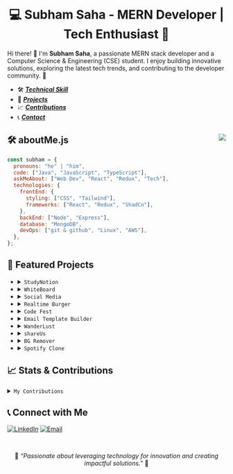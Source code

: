 <h1 align="center">💻 Subham Saha - MERN Developer | Tech Enthusiast 🌟</h1>

Hi there! 👋 I'm **Subham Saha**, a passionate MERN stack developer and a Computer Science & Engineering (CSE) student. I enjoy building innovative solutions, exploring the latest tech trends, and contributing to the developer community. 🚀

- 🛠️ [**_Technical Skill_**](#skills)
- 🌟 [**_Projects_**](#projects)
- 📈 [**_Contributions_**](#stats)
- 📞 [**_Contact_**](#contact)

## 🛠️ <a name="skills">**aboutMe.js** </a> <img align="right" src="https://visitor-badge.laobi.icu/badge?page_id=subhamsaha9.subhamsaha9&left_text=profile%20views"  />

```javascript
const subham = {
  pronouns: "he" | "him",
  code: ["Java", "JavaScript", "TypeScript"],
  askMeAbout: ["Web Dev", "React", "Redux", "Tech"],
  technologies: {
    frontEnd: {
      styling: ["CSS", "Tailwind"],
      frameworks: ["React", "Redux", "ShadCn"],
    },
    backEnd: ["Node", "Express"],
    database: "MongoDB",
    devOps: ["git & github", "Linux", "AWS"],
  },
};
```

## 🌟 <a name="projects">**Featured Projects** </a>

- <details>
    <summary><code>StudyNotion</code></summary>
    <ul>
      <li> 
      <b>Description:</b><i> <a href="https://edtech-studynotion-phi.vercel.app" target="_blank">StudyNotion</a> is an online learning platform where instructors can create and sell courses, and students can purchase and study courses on the platform.</i>
      </li>
      <li> 
      <b>Technologies used:</b> MERN, Redux, JWT Token, Tailwind, Cloudinary, Razorpay
      </li>
    </ul>
    <p> &emsp; To visit github repo click <a href="https://github.com/SubhamSaha9/EdTech-StudyNotion"><i>here</a></i>.</p>
  </details>

- <details>
    <summary><code>WhiteBoard</code></summary>
    <ul>
      <li> 
      <b>Description:</b><i> <a href="https://whiteboard-opal-pi.vercel.app" target="_blank">WhiteBoard</a> is acollaborative whiteboard and text editor with team management features, including group invitation links and file-sharing capabilities.</i>
      </li>
      <li> 
      <b>Technologies used:</b> MERN, Redux, TypeScript, Shadcn, Excalidraw
      </li>
    </ul>
    <p> &emsp; To visit github repo click <a href="https://github.com/SubhamSaha9/eraser-clone"><i>here</a></i>.</p>
  </details>

- <details>
    <summary><code>Social Media</code></summary>
    <ul>
      <li> 
      <b>Description:</b><i> <a href="https://social-media-subhamio-subham-sahas-projects-26624cb8.vercel.app" target="_blank">Subham.io Media</a> is a dynamic social media application built using the MERN stack, enabling users to create profiles, connect with friends, share posts, comment, and like content.</i>
      </li>
      <li> 
      <b>Technologies used:</b> MERN, Redux, JWT Token, Cloudinary
      </li>
    </ul>
    <p> &emsp; To visit github repo click <a href="https://github.com/SubhamSaha9/Social-Media"><i>here</a></i>.</p>
  </details>

- <details>
    <summary><code>Realtime Burger</code></summary>
    <ul>
      <li> 
      <b>Description:</b><i> <a href="https://realtime-burger-subham-io.onrender.com" target="_blank">Realtime Burger</a> is an real-time platform for restaurants to manage and sell burgers. Customers can track their order status live.</i>
      </li>
      <li> 
      <b>Technologies used:</b> Express, Node, EJS, MongoDB, Socket.Io, Stripe
      </li>
    </ul>
    <p> &emsp; To visit github repo click <a href="https://github.com/SubhamSaha9/Realtime-Burger"><i>here</a></i>.</p>
  </details>

- <details>
    <summary><code>Code Fest</code></summary>
    <ul>
      <li> 
      <b>Description:</b><i> <a href="https://cloud-ide-murex.vercel.app" target="_blank">Code Fest</a> is a web-based integrated development environment (IDE) to write and execute popular programming languages.
      </i>
      </li>
      <li> 
      <b>Technologies used:</b> React JS, Redux, JavaScript, Tailwind CSS
      </li>
    </ul>
    <p> &emsp; To visit github repo click <a href="https://github.com/SubhamSaha9/Cloud-IDE"><i>here</a></i>.</p>
  </details>

- <details>
    <summary><code>Email Template Builder</code></summary>
    <ul>
      <li> 
      <b>Description:</b><i> <a href="https://email-template-generator-henna.vercel.app" target="_blank">Email Template Builder</a> is  an AI-powered email template builder featuring a drag-and-drop editor, AI-generated content suggestions, real-time preview, and export functionality. Integrated Gemini API for smart email generation
      </i>
      </li>
      <li> 
      <b>Technologies used:</b> Next JS, React JS, Redux, TypeScript, Tailwind CSS, MongoDB, Express, ShadCn
      </li>
    </ul>
    <p> &emsp; To visit github repo click <a href="https://github.com/SubhamSaha9/Email-Template-Generator"><i>here</a></i>.</p>
  </details>

- <details>
    <summary><code>WanderLust</code></summary>
    <ul>
      <li> 
      <b>Description:</b><i> <a href="https://personal-project-07o9.onrender.com/listing" target="_blank">WanderLust</a> is a fully functional Airbnb clone connecting travelers with unique lodging experiences worldwide.</i>
      </li>
      <li> 
      <b>Technologies used:</b> Express, Node, EJS, MongoDB, MapBox
      </li>
    </ul>
    <p> &emsp; To visit github repo click <a href="https://github.com/SubhamSaha9/WanderLust"><i>here</a></i>.</p>
  </details>

- <details>
    <summary><code>shareUs</code></summary>
    <ul>
      <li> 
      <b>Description:</b><i> <a href="https://shareus-subham-io.onrender.com" target="_blank">shareUs</a> is a versatile platform for uploading, sharing, and managing photos and videos. Features a built-in link mailing system for seamless sharing via email.</i>
      </li>
      <li> 
      <b>Technologies used:</b> Express, Node, EJS, MongoDB, 
      </li>
    </ul>
    <p> &emsp; To visit github repo click <a href="https://github.com/SubhamSaha9/shareUs"><i>here</a></i>.</p>
  </details>

- <details>
    <summary><code>BG Remover</code></summary>
    <ul>
      <li> 
      <b>Description:</b><i> <a href="https://bg-remover-ss.vercel.app" target="_blank">BG Remover</a> is a background remover web app with image upload, background removal.</i>
      </li>
      <li> 
      <b>Technologies used:</b> React JS, Redux, JavaScript, Tailwind CSS, Clerk, razorpay
      </li>
    </ul>
    <p> &emsp; To visit github repo click <a href="https://github.com/SubhamSaha9/BG-Remover"><i>here</a></i>.</p>
  </details>

- <details>
    <summary><code>Spotify Clone</code></summary>
    <ul>
      <li> 
      <b>Description:</b><i> <a href="https://spotify-ss.vercel.app" target="_blank">Spotify Clone</a> is a music streaming platform built with the MERN stack, featuring real-time audio streaming, album creation, and song uploading with Cloudinary for media management.</i>
      </li>
      <li> 
      <b>Technologies used:</b> MERN, Redux, Tailwind, Cloudinary
      </li>
    </ul>
    <p> &emsp; To visit github repo click <a href="https://github.com/SubhamSaha9/Spotify-Clone-FullStack"><i>here</a></i>.</p>
  </details>

## 📈 <a name="stats">**Stats & Contributions** </a>

<details>
<summary><code>My Contributions</code></summary>
  <br/>
   <div >
   &emsp;
    <img src="https://github-readme-stats.vercel.app/api?username=subhamsaha9&hide_title=false&hide_rank=false&rank_icon=github&show_icons=true&hide=prs&include_all_commits=true&count_private=true&disable_animations=false&theme=dracula&locale=en&hide_border=true&order=1" height="150" alt="stats graph"  />
    &emsp;
    <img src="https://github-readme-streak-stats.herokuapp.com/?user=subhamsaha9&count_private=true&theme=dark&hide_border=true&border_radius=10&card_width=495" height="150" alt="contributions"  />
  <br/>
  &emsp;
    <img src="https://github-readme-stats.vercel.app/api/top-langs?username=subhamsaha9&layout=donut&hide_title=false&hide_rank=false&show_icons=true&include_all_commits=true&count_private=true&disable_animations=false&theme=dracula&locale=en&hide_border=true&order=1" height="150" width="250"alt="Subham" />
  </div>
</details>

## 📞 <a name="contact">**Connect with Me** </a>

[![LinkedIn](https://img.shields.io/badge/LinkedIn-Connect-blue)](https://linkedin.com/in/-subhamsaha)
[![Email](https://img.shields.io/badge/Email-Reach%20Me-red)](mailto:myworkprofile200@gmail.com)

<br/>

<p align="center">🌟 <i>“Passionate about leveraging technology for innovation and creating impactful solutions.”</i> 🌟</p>
